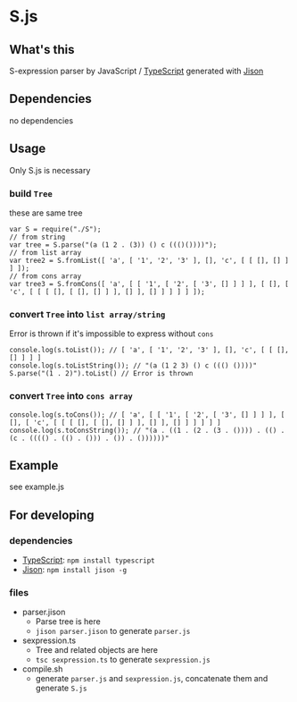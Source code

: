 # S.js

## What's this
S-expression parser by JavaScript / [TypeScript][1] generated with [Jison][2]

## Dependencies
no dependencies

## Usage
Only S.js is necessary

### build `Tree`
these are same tree

    var S = require("./S");
    // from string
    var tree = S.parse("(a (1 2 . (3)) () c ((()())))");
    // from list array
    var tree2 = S.fromList([ 'a', [ '1', '2', '3' ], [], 'c', [ [ [], [] ] ] ]);
    // from cons array
    var tree3 = S.fromCons([ 'a', [ [ '1', [ '2', [ '3', [] ] ] ], [ [], [ 'c', [ [ [ [], [ [], [] ] ], [] ], [] ] ] ] ] ]);

### convert `Tree` into `list array/string`
Error is thrown if it's impossible to express without `cons`

    console.log(s.toList()); // [ 'a', [ '1', '2', '3' ], [], 'c', [ [ [], [] ] ] ]
	console.log(s.toListString()); // "(a (1 2 3) () c ((() ())))"
    S.parse("(1 . 2)").toList() // Error is thrown

### convert `Tree` into `cons array`
    console.log(s.toCons()); // [ 'a', [ [ '1', [ '2', [ '3', [] ] ] ], [ [], [ 'c', [ [ [ [], [ [], [] ] ], [] ], [] ] ] ] ] ]
	console.log(s.toConsString()); // "(a . ((1 . (2 . (3 . ()))) . (() . (c . (((() . (() . ())) . ()) . ())))))"


## Example
see example.js

## For developing
### dependencies
* [TypeScript][1]: `npm install typescript`
* [Jison][2]: `npm install jison -g`

### files
* parser.jison
    * Parse tree is here
    * `jison parser.jison` to generate `parser.js`
* sexpression.ts
    * Tree and related objects are here
    * `tsc sexpression.ts` to generate `sexpression.js`
* compile.sh
    * generate `parser.js` and `sexpression.js`, concatenate them and generate `S.js`

[1]: http://typescriptlang.org
[2]: http://zaach.github.com/jison
